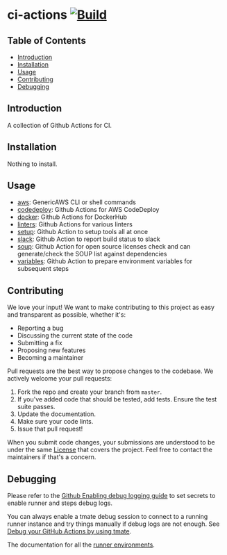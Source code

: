 # ci-actions [![Build](https://github.com/Cloud-Officer/ci-actions/actions/workflows/build.yml/badge.svg)](https://github.com/Cloud-Officer/ci-actions/actions/workflows/build.yml)

## Table of Contents

* [Introduction](#introduction)
* [Installation](#installation)
* [Usage](#usage)
* [Contributing](#contributing)
* [Debugging](#debugging)

## Introduction

A collection of Github Actions for CI.

## Installation

Nothing to install.

## Usage

* [aws](aws/README.md): GenericAWS CLI or shell commands
* [codedeploy](codedeploy/README.md): Github Actions for AWS CodeDeploy
* [docker](docker/README.md): Github Actions for DockerHub
* [linters](linters/README.md): Github Actions for various linters
* [setup](setup/README.md): Github Action to setup tools all at once
* [slack](slack/README.md): Github Action to report build status to slack
* [soup](soup/README.md): Github Action for open source licenses check and can generate/check the SOUP list against
  dependencies
* [variables](variables/README.md): Github Action to prepare environment variables for subsequent steps

## Contributing

We love your input! We want to make contributing to this project as easy and transparent as possible, whether it's:

* Reporting a bug
* Discussing the current state of the code
* Submitting a fix
* Proposing new features
* Becoming a maintainer

Pull requests are the best way to propose changes to the codebase. We actively welcome your pull requests:

1. Fork the repo and create your branch from `master`.
2. If you've added code that should be tested, add tests. Ensure the test suite passes.
3. Update the documentation.
4. Make sure your code lints.
5. Issue that pull request!

When you submit code changes, your submissions are understood to be under the same [License](license) that covers the
project. Feel free to contact the maintainers if that's a concern.

## Debugging

Please refer to
the [Github Enabling debug logging guide](https://docs.github.com/en/github-ae@latest/actions/monitoring-and-troubleshooting-workflows/enabling-debug-logging)
to set secrets to enable runner and steps debug logs.

You can always enable a tmate debug session to connect to a running runner instance and try things manually if debug
logs are not enough. See [Debug your GitHub Actions by using tmate](https://github.com/mxschmitt/action-tmate).

The documentation for all the [runner environments](https://github.com/actions/virtual-environments/tree/main/images).
